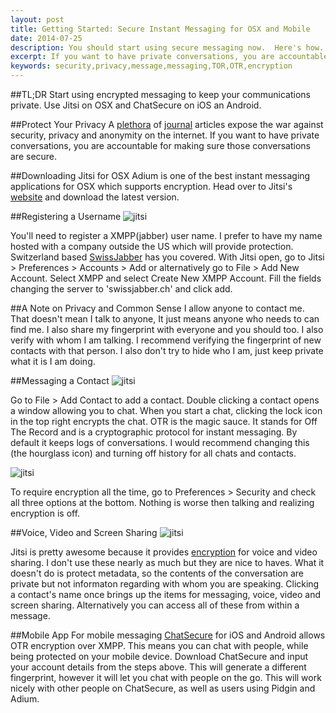 ```yaml
---
layout: post
title: Getting Started: Secure Instant Messaging for OSX and Mobile
date: 2014-07-25
description: You should start using secure messaging now.  Here's how.
excerpt: If you want to have private conversations, you are accountable for making sure those conversations are secure.
keywords: security,privacy,message,messaging,TOR,OTR,encryption
---
```



##TL;DR
Start using encrypted messaging to keep your communications private.  Use Jitsi on OSX and ChatSecure on iOS an Android.

##Protect Your Privacy
A [plethora](http://www.theguardian.com/commentisfree/series/glenn-greenwald-security-liberty) of [journal](http://www.salon.com/writer/glenn_greenwald/) articles expose the war against security, privacy and anonymity on the internet.  If you want to have private conversations, you are accountable for making sure those conversations are secure.

##Downloading Jitsi for OSX
Adium is one of the best instant messaging applications for OSX which supports encryption.  Head over to Jitsi's [website](https://jitsi.org/Main/Download) and download the latest version.

##Registering a Username
![jitsi](/public/images/blog/2014-07-25-jitsi_1.png "Jitsi")

You'll need to register a XMPP(jabber) user name.  I prefer to have my name hosted with a company outside the US which will provide protection.  Switzerland based [SwissJabber](http://www.swissjabber.ch) has you covered.  With Jitsi open, go to Jitsi > Preferences > Accounts > Add or alternatively go to File > Add New Account.  Select XMPP and select Create New XMPP Account.  Fill the fields changing the server to 'swissjabber.ch' and click add.

##A Note on Privacy and Common Sense
I allow anyone to contact me.  That doesn't mean I talk to anyone, It just means anyone who needs to can find me.  I also share my fingerprint with everyone and you should too.  I also verify with whom I am talking.  I recommend verifying the fingerprint of new contacts with that person.  I also don't try to hide who I am, just keep private what it is I am doing.

##Messaging a Contact
![jitsi](/public/images/blog/2014-07-25-jitsi_2.png "Jitsi")

Go to File > Add Contact to add a contact.  Double clicking a contact opens a window allowing you to chat.  When you start a chat, clicking the lock icon in the top right encrypts the chat.  OTR is the magic sauce.  It stands for Off The Record and is a cryptographic protocol for instant messaging.  By default it keeps logs of conversations.  I would recommend changing this (the hourglass icon) and turning off history for all chats and contacts.  

![jitsi](/public/images/blog/2014-07-25-jitsi_3.png "Jitsi")

To require encryption all the time, go to Preferences > Security and check all three options at the bottom.  Nothing is worse then talking and realizing encryption is off.

##Voice, Video and Screen Sharing
![jitsi](/public/images/blog/2014-07-25-jitsi_4.png "Jitsi")

Jitsi is pretty awesome because it provides [encryption](https://jitsi.org/Documentation/ZrtpFAQ#faqFeat) for voice and video sharing.  I don't use these nearly as much but they are nice to haves.  What it doesn't do is protect metadata, so the contents of the conversation are private but not informaton regarding with whom you are speaking.  Clicking a contact's name once brings up the items for messaging, voice, video and screen sharing.  Alternatively you can access all of these from within a message.

##Mobile App
For mobile messaging [ChatSecure](https://chatsecure.org) for iOS and Android allows OTR encryption over XMPP.  This means you can chat with people, while being protected on your mobile device.  Download ChatSecure and input your account details from the steps above.  This will generate a different fingerprint, however it will let you chat with people on the go.  This will work nicely with other people on ChatSecure, as well as users using Pidgin and Adium.